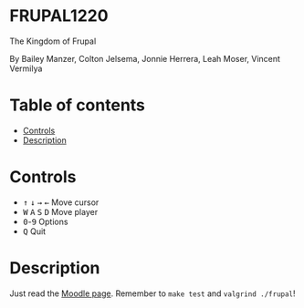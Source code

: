 # FRUPAL1220
The Kingdom of Frupal

By Bailey Manzer, Colton Jelsema, Jonnie Herrera, Leah Moser, Vincent Vermilya
# Table of contents
- [Controls](#controls)
- [Description](#description)
# Controls
- <kbd>↑</kbd> <kbd>↓</kbd> <kbd>→</kbd> <kbd>←</kbd> Move cursor
- <kbd>W</kbd> <kbd>A</kbd> <kbd>S</kbd> <kbd>D</kbd> Move player
- <kbd>0</kbd>-<kbd>9</kbd> Options
- <kbd>Q</kbd> Quit
# Description
Just read the [Moodle page](https://moodle.cs.pdx.edu/mod/page/view.php?id=429).
Remember to `make test` and `valgrind ./frupal`!
